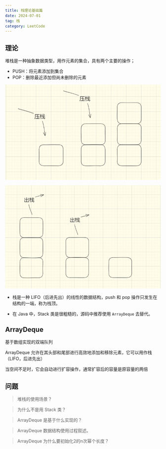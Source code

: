 ```yaml
---
title: 栈理论基础篇
date: 2024-07-01
tag: 栈
category: LeetCode
---
```


## 理论

堆栈是一种抽象数据类型，用作元素的集合，具有两个主要的操作；

- PUSH：将元素添加到集合
- POP：删除最近添加但尚未删除的元素

![image-20240701104245922](./%E6%A0%88%E7%90%86%E8%AE%BA%E5%9F%BA%E7%A1%80%E7%AF%87.assets/image-20240701104245922.png)

![image-20240701104351011](./%E6%A0%88%E7%90%86%E8%AE%BA%E5%9F%BA%E7%A1%80%E7%AF%87.assets/image-20240701104351011.png)

- 栈是一种 LIFO（后进先出）的线性的数据结构，push 和 pop 操作只发生在结构的一端，称为栈顶。

- 在 Java 中，Stack 类是很粗糙的，源码中推荐使用 `ArrayDeque` 去替代。



## ArrayDeque

基于数组实现的双端队列

ArrayDeque 允许在其头部和尾部进行高效地添加和移除元素，它可以用作栈（LIFO，后进先出）

当空间不足时，它会自动进行扩容操作，通常扩容后的容量是原容量的两倍





## 问题

> 堆栈的使用场景？

>  为什么不是用 Stack 类？

>  ArrayDeque 是基于什么实现的？

> ArrayDeque 数据结构使用过程叙述。

> ArrayDeque 为什么要初始化2的n次幂个长度？



